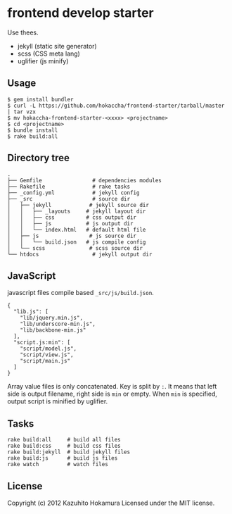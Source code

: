 # frontend develop starter

Use thees.

* jekyll (static site generator)
* scss (CSS meta lang)
* uglifier (js minify)

## Usage

    $ gem install bundler
    $ curl -L https://github.com/hokaccha/frontend-starter/tarball/master | tar vzx
    $ mv hokaccha-frontend-starter-<xxxx> <projectname>
    $ cd <projectname>
    $ bundle install
    $ rake build:all

## Directory tree

    .
    ├── Gemfile                # dependencies modules
    ├── Rakefile               # rake tasks
    ├── _config.yml            # jekyll config
    ├── _src                   # source dir
    │   ├── jekyll            # jekyll source dir
    │   │   ├── _layouts     # jekyll layout dir
    │   │   ├── css          # css output dir
    │   │   ├── js           # js output dir
    │   │   └── index.html   # default html file
    │   ├── js                # js source dir
    │   │   └── build.json   # js compile config
    │   └── scss              # scss source dir
    └── htdocs                 # jekyll output dir

## JavaScript

javascript files compile based `_src/js/build.json`.

    {
      "lib.js": [
        "lib/jquery.min.js",
        "lib/underscore-min.js",
        "lib/backbone-min.js"
      ],
      "script.js:min": [
        "script/model.js",
        "script/view.js",
        "script/main.js"
      ]
    }

Array value files is only concatenated. Key is split by `:`. It means that left side is output filename, right side is `min` or empty. When `min` is specified, output script is minified by uglifier.

## Tasks

    rake build:all     # build all files
    rake build:css     # build css files
    rake build:jekyll  # build jekyll files
    rake build:js      # build js files
    rake watch         # watch files

## License

Copyright (c) 2012 Kazuhito Hokamura
Licensed under the MIT license.
